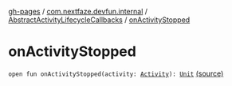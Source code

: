 [gh-pages](../../index.md) / [com.nextfaze.devfun.internal](../index.md) / [AbstractActivityLifecycleCallbacks](index.md) / [onActivityStopped](./on-activity-stopped.md)

# onActivityStopped

`open fun onActivityStopped(activity: `[`Activity`](https://developer.android.com/reference/android/app/Activity.html)`): `[`Unit`](https://kotlinlang.org/api/latest/jvm/stdlib/kotlin/-unit/index.html) [(source)](https://github.com/NextFaze/dev-fun/tree/master/devfun-internal/src/main/java/com/nextfaze/devfun/internal/ActivityCallbacks.kt#L21)